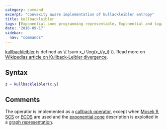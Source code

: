 ```yaml
---
category: command
excerpt: "Convexity aware implementation of kullackleibler entropy"
title: kullbackleibler
tags: [Exponential cone programming representable, Exponential and logarithmic functions]
date: '2016-09-17'
sidebar:
  nav: "commands"
---
```


[kullbackleibler](/command/kullbackleibler) is defined as \\( \sum x_i \log(x_i/y_i) \\). Read more on [Wikipedias article on Kullback-Leibler divergence](http://en.wikipedia.org/wiki/Kullback%E2%80%93Leibler_divergence).

## Syntax
````matlab
z = kullbackleibler(x,y)
````

## Comments

The operator  is implemented as a [callback operator](/tutorial/nonlinearoperatorscallback), except when [Mosek 9](/solver/mosek), [SCS](/solver/scs) or [ECOS](/solver/ecos) are used and the [exponential cone](/tutorial/exponentialcone) description is exploited in a [graph representation](/tutorial/nonlinearoperatorsgraphs).
